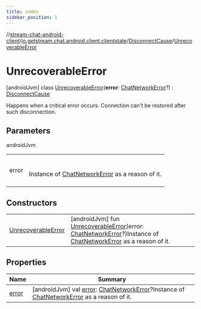 ```yaml
---
title: index
sidebar_position: 1
---
```

//[stream-chat-android-client](../../../../index.md)/[io.getstream.chat.android.client.clientstate](../../index.md)/[DisconnectCause](../index.md)/[UnrecoverableError](index.md)



# UnrecoverableError  
 [androidJvm] class [UnrecoverableError](index.md)(**error**: [ChatNetworkError](../../../io.getstream.chat.android.client.errors/ChatNetworkError/index.md)?) : [DisconnectCause](../index.md)

Happens when a critical error occurs. Connection can't be restored after such disconnection.

   


## Parameters  
  
androidJvm  
  
| | |
|---|---|
| <a name="io.getstream.chat.android.client.clientstate/DisconnectCause.UnrecoverableError///PointingToDeclaration/"></a>error| <a name="io.getstream.chat.android.client.clientstate/DisconnectCause.UnrecoverableError///PointingToDeclaration/"></a><br/><br/>Instance of [ChatNetworkError](../../../io.getstream.chat.android.client.errors/ChatNetworkError/index.md) as a reason of it.<br/><br/>|
  


## Constructors  
  
| | |
|---|---|
| <a name="io.getstream.chat.android.client.clientstate/DisconnectCause.UnrecoverableError/UnrecoverableError/#io.getstream.chat.android.client.errors.ChatNetworkError?/PointingToDeclaration/"></a>[UnrecoverableError](UnrecoverableError.md)| <a name="io.getstream.chat.android.client.clientstate/DisconnectCause.UnrecoverableError/UnrecoverableError/#io.getstream.chat.android.client.errors.ChatNetworkError?/PointingToDeclaration/"></a> [androidJvm] fun [UnrecoverableError](UnrecoverableError.md)(error: [ChatNetworkError](../../../io.getstream.chat.android.client.errors/ChatNetworkError/index.md)?)Instance of [ChatNetworkError](../../../io.getstream.chat.android.client.errors/ChatNetworkError/index.md) as a reason of it.   <br/>|


## Properties  
  
|  Name |  Summary | 
|---|---|
| <a name="io.getstream.chat.android.client.clientstate/DisconnectCause.UnrecoverableError/error/#/PointingToDeclaration/"></a>[error](error.md)| <a name="io.getstream.chat.android.client.clientstate/DisconnectCause.UnrecoverableError/error/#/PointingToDeclaration/"></a> [androidJvm] val [error](error.md): [ChatNetworkError](../../../io.getstream.chat.android.client.errors/ChatNetworkError/index.md)?Instance of [ChatNetworkError](../../../io.getstream.chat.android.client.errors/ChatNetworkError/index.md) as a reason of it.   <br/>|

